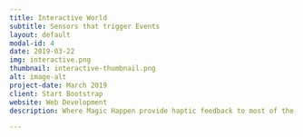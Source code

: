 ```yaml
---
title: Interactive World
subtitle: Sensors that trigger Events
layout: default
modal-id: 4
date: 2019-03-22
img: interactive.png
thumbnail: interactive-thumbnail.png
alt: image-alt
project-date: March 2019
client: Start Bootstrap
website: Web Development
description: Where Magic Happen provide haptic feedback to most of the objects present within the virtual world. By touching those objects, players encounter different behaviors and changes in the environment.  

---
```

